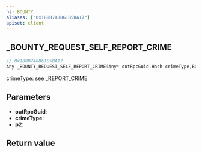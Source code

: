 ```yaml
---
ns: BOUNTY
aliases: ["0x188B748861B5BA17"]
apiset: client
---
```

## _BOUNTY_REQUEST_SELF_REPORT_CRIME

```c
// 0x188B748861B5BA17
Any _BOUNTY_REQUEST_SELF_REPORT_CRIME(Any* outRpcGuid,Hash crimeType,BOOL p2);
```

crimeType: see _REPORT_CRIME

## Parameters
* **outRpcGuid**:
* **crimeType**:
* **p2**:

## Return value